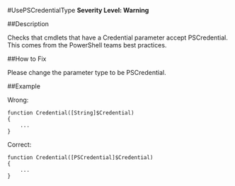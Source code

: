#UsePSCredentialType
**Severity Level: Warning**


##Description

Checks that cmdlets that have a Credential parameter accept PSCredential. This comes from the PowerShell teams best practices.

##How to Fix

Please change the parameter type to be PSCredential.

##Example

Wrong:

	function Credential([String]$Credential) 
	{
		...
	}

Correct:

	function Credential([PSCredential]$Credential) 
	{
		...
	}
